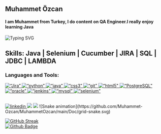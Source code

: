 ## Muhammet Özcan
#### I am Muhammet from Turkey, I do content on QA Engineer.I really enjoy learning Java
![Typing SVG](https://readme-typing-svg.herokuapp.com?color=%23732DA4&lines=Full+Stack+Automation+Engineer+%7C+Turkey;I+am+Hanzel+from+Turkey.;I+do+content+on+QA+Engineer.;I+really+enjoy+learning+Java;I+am+sharing+my+projects+in+here;)
## Skills: Java | Selenium | Cucumber | JIRA | SQL | JDBC | LAMBDA
<h3 align=“left”>Languages and Tools:</h3>
</a>
<a href=“https://www.atlassian.com/software/jira” target=“_blank” rel=“noreferrer”> <img src=“https://raw.githubusercontent.com/devicons/devicon/master/icons/jira/jira-original-wordmark.svg” alt=“Jira” width=“40” height=“40"/> </a> <a href=“https://www.python.org/” target=“_blank” rel=“noreferrer”> <img src=“https://raw.githubusercontent.com/devicons/devicon/master/icons/python/python-original-wordmark.svg” alt=“python” width=“40" height=“40”/><a href=“https://www.java.com/tr/” target=“_blank” rel=“noreferrer”> <img src=“https://raw.githubusercontent.com/devicons/devicon/master/icons/java/java-original-wordmark.svg” alt=“java” width=“40” height=“40"/> </a> <a href=“https://www.w3schools.com/css/” target=“_blank” rel=“noreferrer”> <img src=“https://raw.githubusercontent.com/devicons/devicon/master/icons/css3/css3-original-wordmark.svg” alt=“css3” width=“40" height=“40”/> </a> <a href=“https://git-scm.com/” target=“_blank” rel=“noreferrer”> <img src=“https://www.vectorlogo.zone/logos/git-scm/git-scm-icon.svg” alt=“git” width=“40” height=“40"/> </a> <a href=“https://www.w3.org/html/” target=“_blank” rel=“noreferrer”><a href=“https://www.w3schools.com/html/” target=“_blank” rel=“noreferrer”> <img src=“https://raw.githubusercontent.com/devicons/devicon/master/icons/html5/html5-original-wordmark.svg” alt=“html5" width=“40” height=“40"/> </a> <a href=“https://www.postgresql.org/” target=“_blank” rel=“noreferrer”> <img src=“https://raw.githubusercontent.com/devicons/devicon/master/icons/postgresql/postgresql-original-wordmark.svg” alt=“PostgreSQL” width=“40" height=“40”/> </a> <a href=“https://www.oracle.com/” target=“_blank” rel=“noreferrer”><img src=“https://raw.githubusercontent.com/devicons/devicon/master/icons/oracle/oracle-original.svg” alt=“oracle” width=“40” height=“40"/> </a> <a href=“https://www.jenkins.io” target=“_blank” rel=“noreferrer”><img src=“https://www.vectorlogo.zone/logos/jenkins/jenkins-icon.svg” alt=“jenkins” width=“40" height=“40”/> </a> <a href=“https://www.mysql.com/” target=“_blank” rel=“noreferrer”><img src=“https://raw.githubusercontent.com/devicons/devicon/master/icons/mysql/mysql-original-wordmark.svg” alt=“mysql” width=“40” height=“40"/><a href=“https://www.selenium.dev/” target=“_blank” rel=“noreferrer”> <img src=“https://raw.githubusercontent.com/detain/svg-logos/780f25886640cef088af994181646db2f6b1a3f8/svg/selenium-logo.svg” alt=“selenium” width=“40" height=“40”/> </a> </p>
<br>
 <a href=“https://www.linkedin.com/in/hanzelkaraagac/” target=“_blank”>
<img src=https://img.shields.io/badge/LinkedIn-0077B5?style=for-the-badge&logo=linkedin&logoColor=white alt=linkedin style=“margin-bottom: 5px;” />
</a> <a href=“mailto:ozcanmuhammet298@gmail.com”><img src=“https://img.shields.io/badge/Gmail-000?style=for-the-badge&logo=gmail&logoColor=white” /></a>
 <a href=“https://medium.com/@hanzelkaraagac”><img src=“https://img.shields.io/badge/Medium-000?style=for-the-badge&logo=medium&logoColor=white” /></a>
![Snake animation](https://github.com/Muhammet-Ozcan/MuhammetOzcan/main/Doc/grid-snake.svg)

[![GitHub Streak](http://github-readme-streak-stats.herokuapp.com?user=Muhammet-Ozcan&theme=python-dark&border_radius=70&background=0F060CFC&border=050E75EA&stroke=33098B&sideNums=2F1FFF&currStreakNum=C40CDD&dates=A601C4)](https://git.io/streak-stats)
<br/>
[![Github Badge](https://img.shields.io/badge/-Github-000?style=quare&labelColor=000&logo=Github&logoColor=white&link=link)](link)
